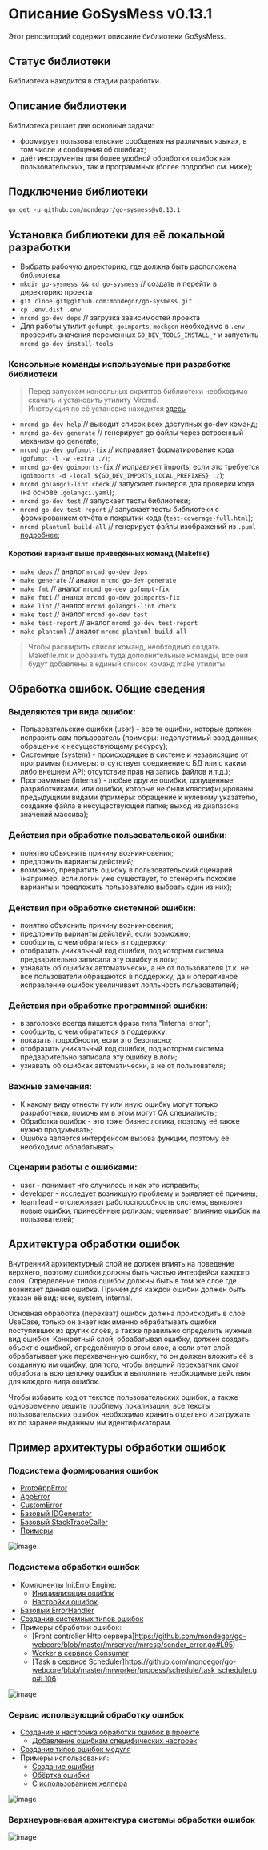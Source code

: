 # Описание GoSysMess v0.13.1
Этот репозиторий содержит описание библиотеки GoSysMess.

## Статус библиотеки
Библиотека находится в стадии разработки.

## Описание библиотеки
Библиотека решает две основные задачи:
- формирует пользовательские сообщения на различных языках, в том числе и сообщения об ошибках;
- даёт инструменты для более удобной обработки ошибок как пользовательских, так и программных
  (более подробно см. ниже);

## Подключение библиотеки
`go get -u github.com/mondegor/go-sysmess@v0.13.1`

## Установка библиотеки для её локальной разработки
- Выбрать рабочую директорию, где должна быть расположена библиотека
- `mkdir go-sysmess && cd go-sysmess` // создать и перейти в директорию проекта
- `git clone git@github.com:mondegor/go-sysmess.git .`
- `cp .env.dist .env`
- `mrcmd go-dev deps` // загрузка зависимостей проекта
- Для работы утилит `gofumpt`, `goimports`, `mockgen` необходимо в `.env` проверить
  значения переменных `GO_DEV_TOOLS_INSTALL_*` и запустить `mrcmd go-dev install-tools`

### Консольные команды используемые при разработке библиотеки

> Перед запуском консольных скриптов библиотеки необходимо скачать и установить утилиту Mrcmd.\
> Инструкция по её установке находится [здесь](https://github.com/mondegor/mrcmd#readme)

- `mrcmd go-dev help` // выводит список всех доступных go-dev команд;
- `mrcmd go-dev generate` // генерирует go файлы через встроенный механизм go:generate;
- `mrcmd go-dev gofumpt-fix` // исправляет форматирование кода (`gofumpt -l -w -extra ./`);
- `mrcmd go-dev goimports-fix` // исправляет imports, если это требуется (`goimports -d -local ${GO_DEV_IMPORTS_LOCAL_PREFIXES} ./`);
- `mrcmd golangci-lint check` // запускает линтеров для проверки кода (на основе `.golangci.yaml`);
- `mrcmd go-dev test` // запускает тесты библиотеки;
- `mrcmd go-dev test-report` // запускает тесты библиотеки с формированием отчёта о покрытии кода (`test-coverage-full.html`);
- `mrcmd plantuml build-all` // генерирует файлы изображений из `.puml` [подробнее](https://github.com/mondegor/mrcmd-plugins/blob/master/plantuml/README.md#%D1%80%D0%B0%D0%B1%D0%BE%D1%82%D0%B0-%D1%81-%D0%B4%D0%BE%D0%BA%D1%83%D0%BC%D0%B5%D0%BD%D1%82%D0%B0%D1%86%D0%B8%D0%B5%D0%B9-%D0%BF%D1%80%D0%BE%D0%B5%D0%BA%D1%82%D0%B0-markdown--plantuml);

#### Короткий вариант выше приведённых команд (Makefile)
- `make deps` // аналог `mrcmd go-dev deps`
- `make generate` // аналог `mrcmd go-dev generate`
- `make fmt` // аналог `mrcmd go-dev gofumpt-fix`
- `make fmti` // аналог `mrcmd go-dev goimports-fix`
- `make lint` // аналог `mrcmd golangci-lint check`
- `make test` // аналог `mrcmd go-dev test`
- `make test-report` // аналог `mrcmd go-dev test-report`
- `make plantuml` // аналог `mrcmd plantuml build-all`

> Чтобы расширить список команд, необходимо создать Makefile.mk и добавить
> туда дополнительные команды, все они будут добавлены в единый список команд make утилиты.

## Обработка ошибок. Общие сведения
### Выделяются три вида ошибок:
- Пользовательские ошибки (user) - все те ошибки, которые должен исправить сам пользователь
  (примеры: недопустимый ввод данных; обращение к несуществующему ресурсу);
- Системные (system) - происходящие в системе и независящие от программы (примеры: отсутствует
  соединение с БД или с каким либо внешнем API; отсутствие прав на запись файлов и т.д.);
- Программные (internal) - любые другие ошибки, допущенные разработчиками, или ошибки, которые
  не были классифицированы предыдущими видами (примеры: обращение к нулевому указателю,
  создание файла в несуществующей папке; выход из диапазона значений массива);

### Действия при обработке пользовательской ошибки:
- понятно объяснить причину возникновения;
- предложить варианты действий;
- возможно, превратить ошибку в пользовательский сценарий (например, если логин уже существует,
  то сгенерить похожие варианты и предложить пользователю выбрать один из них);

### Действия при обработке системной ошибки:
- понятно объяснить причину возникновения;
- предложить варианты действий, если возможно;
- сообщить, с чем обратиться в поддержку;
- отобразить уникальный код ошибки, под которым система предварительно записала эту ошибку в логи;
- узнавать об ошибках автоматически, а не от пользователя (т.к. не все пользователи обращаются
  в поддержку, да и оперативное исправление ошибок увеличивает лояльность пользователей);

### Действия при обработке программной ошибки:
- в заголовке всегда пишется фраза типа "Internal error";
- сообщить, с чем обратиться в поддержку;
- показать подробности, если это безопасно;
- отобразить уникальный код ошибки, под которым система предварительно записала эту ошибку в логи;
- узнавать об ошибках автоматически, а не от пользователя;

### Важные замечания:
- К какому виду отнести ту или иную ошибку могут только разработчики, помочь им в этом могут QA специалисты;
- Обработка ошибок - это тоже бизнес логика, поэтому её также нужно продумывать;
- Ошибка является интерфейсом вызова функции, поэтому её необходимо обрабатывать;

### Сценарии работы с ошибками:
- user - понимает что случилось и как это исправить;
- developer - исследует возникшую проблему и выявляет её причины;
- team lead - отслеживает работоспособность системы, выявляет новые ошибки,
  принесённые релизом; оценивает влияние ошибок на пользователей;

## Архитектура обработки ошибок
Внутренний архитектурный слой не должен влиять на поведение верхнего, поэтому ошибки должны быть
частью интерфейса каждого слоя. Определение типов ошибок должны быть в том же слое где возникает
данная ошибка. Причём для каждой ошибки должен быть указан её вид: user, system, internal.

Основная обработка (перехват) ошибок должна происходить в слое UseCase, только он знает как
именно обрабатывать ошибки поступивших из других слоёв, а также правильно определить нужный
вид ошибки. Конкретный слой, обрабатывая ошибку, должен создать объект с ошибкой, определённую
в этом слое, а если этот слой обрабатывает уже перехваченную ошибку, то он должен вложить
её в созданную им ошибку, для того, чтобы внешний перехватчик смог обработать всю цепочку
ошибок и выполнить необходимые действия для каждого вида ошибок.

Чтобы избавить код от текстов пользовательских ошибок, а также одновременно решить проблему
локализации, все тексты пользовательских ошибок необходимо хранить отдельно и загружать
их по заранее выданным им идентификаторам.

## Пример архитектуры обработки ошибок

### Подсистема формирования ошибок
- [ProtoAppError](https://github.com/mondegor/go-sysmess/blob/master/mrerr/error_proto.go)
- [AppError](https://github.com/mondegor/go-sysmess/blob/master/mrerr/error.go)
- [CustomError](https://github.com/mondegor/go-sysmess/blob/master/mrerr/custom_error.go)
- [Базовый IDGenerator](https://github.com/mondegor/go-sysmess/blob/master/mrerr/features/generate_instance_id.go)
- [Базовый StackTraceCaller](https://github.com/mondegor/go-sysmess/blob/master/mrcaller/caller.go)
- [Примеры](https://github.com/mondegor/go-sysmess/tree/master/examples)

![image](docs/resources/packages/c4/sysmess.svg)

### Подсистема обработки ошибок
- Компоненты InitErrorEngine:
  - [Инициализация ошибок](https://github.com/mondegor/go-sysmess/blob/master/mrerr/error_proto_init.go) 
  - [Настройки ошибок](https://github.com/mondegor/go-webcore/blob/master/mrcore/mrinit/error_settings.go)
- [Базовый ErrorHandler](https://github.com/mondegor/go-webcore/blob/master/mrcore/mrapp/error_handler.go)
- [Создание системных типов ошибок](https://github.com/mondegor/go-webcore/blob/master/mrcore/usecase_errors.go)
- Примеры обработки ошибок:
  - [Front controller Http сервера]https://github.com/mondegor/go-webcore/blob/master/mrserver/mrresp/sender_error.go#L95)
  - [Worker в сервисе Consumer](https://github.com/mondegor/go-webcore/blob/master/mrworker/process/consume/message_processor.go#L227)
  - [Task в сервисе Scheduler]https://github.com/mondegor/go-webcore/blob/master/mrworker/process/schedule/task_scheduler.go#L106

![image](docs/resources/packages/c4/errcore.svg)

### Сервис использующий обработку ошибок
- [Создание и настройка обработки ошибок в проекте](https://github.com/mondegor/go-sample/blob/master/app/cmd/factory/init_errors.go#L15)
  - [Добавление ошибкам специфических настроек](https://github.com/mondegor/go-sample/blob/master/app/cmd/factory/init_errors.go#L72)
- [Создание типов ошибок модуля](https://github.com/mondegor/go-sample/blob/master/app/internal/catalog/product/module/errors.go)
- Примеры использования:
  - [Создание ошибки](https://github.com/mondegor/go-sample/blob/master/app/internal/catalog/product/section/adm/usecase/product.go#L109)
  - [Обёртка ошибки](https://github.com/mondegor/go-sample/blob/master/app/internal/catalog/product/section/adm/usecase/product.go#L129)
  - [С использованием хелпера](https://github.com/mondegor/go-sample/blob/master/app/internal/catalog/product/section/adm/usecase/product.go#L129)

![image](docs/resources/packages/c4/app.svg)

### Верхнеуровневая архитектура системы обработки ошибок
![image](docs/resources/diagrams/c4/hld.svg)